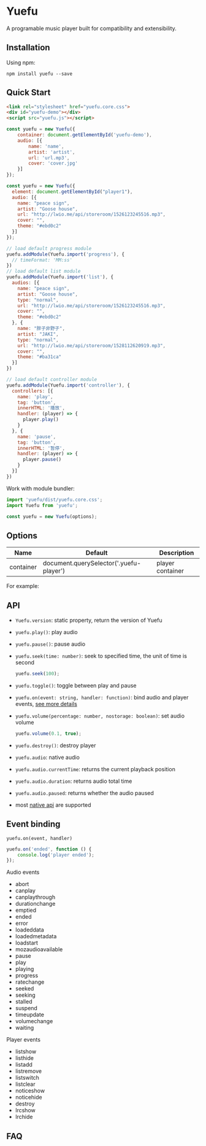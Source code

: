 # Yuefu

A programable music player built for compatibility and extensibility.


## Installation

Using npm:

```
npm install yuefu --save
```

## Quick Start


```html
<link rel="stylesheet" href="yuefu.core.css">
<div id="yuefu-demo"></div>
<script src="yuefu.js"></script>
```

```js
const yuefu = new Yuefu({
    container: document.getElementById('yuefu-demo'),
    audio: [{
        name: 'name',
        artist: 'artist',
        url: 'url.mp3',
        cover: 'cover.jpg'
    }]
});

const yuefu = new Yuefu({
  element: document.getElementById("player1"),
  audio: [{
    name: "peace sign",
    artist: "Goose house",
    url: "http://lwio.me/api/storeroom/1526123245516.mp3",
    cover: "",
    theme: "#ebd0c2"
  }]
});

// load default progress module
yuefu.addModule(Yuefu.import('progress'), {
  // timeFormat: 'MM:ss'
})
// load default list module
yuefu.addModule(Yuefu.import('list'), {
  audios: [{
    name: "peace sign",
    artist: "Goose house",
    type: "normal",
    url: "http://lwio.me/api/storeroom/1526123245516.mp3",
    cover: "",
    theme: "#ebd0c2"
  }, {
    name: "胖子非野子",
    artist: "JAKI",
    type: "normal",
    url: "http://lwio.me/api/storeroom/1528112620919.mp3",
    cover: "",
    theme: "#ba31ca"
  }]
})

// load default controller module
yuefu.addModule(Yuefu.import('controller'), {
  controllers: [{
    name: 'play',
    tag: 'button',
    innerHTML: '播放',
    handler: (player) => {
      player.play()
    }
  }, {
    name: 'pause',
    tag: 'button',
    innerHTML: '暂停',
    handler: (player) => {
      player.pause()
    }
  }]
})
```

Work with module bundler:

```js
import 'yuefu/dist/yuefu.core.css';
import Yuefu from 'yuefu';

const yuefu = new Yuefu(options);
```

## Options

Name | Default | Description
----|-------|----
container | document.querySelector('.yuefu-player') | player container

For example:

## API

+ `Yuefu.version`: static property, return the version of Yuefu

+ `yuefu.play()`: play audio

+ `yuefu.pause()`: pause audio

+ `yuefu.seek(time: number)`: seek to specified time, the unit of time is second

  ```js
  yuefu.seek(100);
  ```

+ `yuefu.toggle()`: toggle between play and pause

+ `yuefu.on(event: string, handler: function)`: bind audio and player events, [see more details]()

+ `yuefu.volume(percentage: number, nostorage: boolean)`: set audio volume

  ```js
  yuefu.volume(0.1, true);
  ```

+ `yuefu.destroy()`: destroy player

+ `yuefu.audio`: native audio

 + `yuefu.audio.currentTime`: returns the current playback position

 + `yuefu.audio.duration`: returns audio total time

 + `yuefu.audio.paused`: returns whether the audio paused

 + most [native api](http://www.w3schools.com/tags/ref_av_dom.asp) are supported

## Event binding

`yuefu.on(event, handler)`

```js
yuefu.on('ended', function () {
    console.log('player ended');
});
```

Audio events

- abort
- canplay
- canplaythrough
- durationchange
- emptied
- ended
- error
- loadeddata
- loadedmetadata
- loadstart
- mozaudioavailable
- pause
- play
- playing
- progress
- ratechange
- seeked
- seeking
- stalled
- suspend
- timeupdate
- volumechange
- waiting

Player events

- listshow
- listhide
- listadd
- listremove
- listswitch
- listclear
- noticeshow
- noticehide
- destroy
- lrcshow
- lrchide


## FAQ

